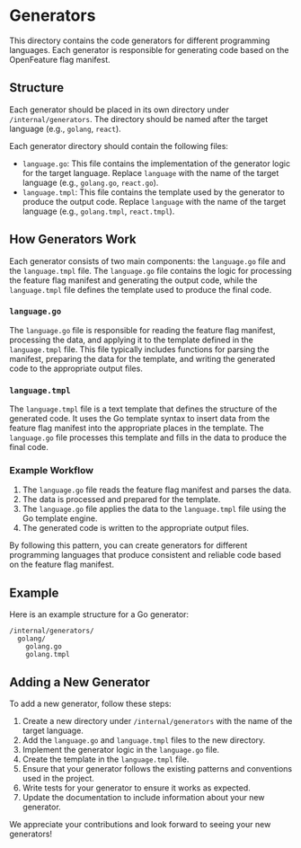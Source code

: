 # Generators

This directory contains the code generators for different programming languages. Each generator is responsible for generating code based on the OpenFeature flag manifest.

## Structure

Each generator should be placed in its own directory under `/internal/generators`. The directory should be named after the target language (e.g., `golang`, `react`).

Each generator directory should contain the following files:

- `language.go`: This file contains the implementation of the generator logic for the target language. Replace `language` with the name of the target language (e.g., `golang.go`, `react.go`).
- `language.tmpl`: This file contains the template used by the generator to produce the output code. Replace `language` with the name of the target language (e.g., `golang.tmpl`, `react.tmpl`).

## How Generators Work

Each generator consists of two main components: the `language.go` file and the `language.tmpl` file. The `language.go` file contains the logic for processing the feature flag manifest and generating the output code, while the `language.tmpl` file defines the template used to produce the final code.

### `language.go`

The `language.go` file is responsible for reading the feature flag manifest, processing the data, and applying it to the template defined in the `language.tmpl` file. This file typically includes functions for parsing the manifest, preparing the data for the template, and writing the generated code to the appropriate output files.

### `language.tmpl`

The `language.tmpl` file is a text template that defines the structure of the generated code. It uses the Go template syntax to insert data from the feature flag manifest into the appropriate places in the template. The `language.go` file processes this template and fills in the data to produce the final code.

### Example Workflow

1. The `language.go` file reads the feature flag manifest and parses the data.
2. The data is processed and prepared for the template.
3. The `language.go` file applies the data to the `language.tmpl` file using the Go template engine.
4. The generated code is written to the appropriate output files.

By following this pattern, you can create generators for different programming languages that produce consistent and reliable code based on the feature flag manifest.

## Example

Here is an example structure for a Go generator:

```
/internal/generators/
  golang/
    golang.go
    golang.tmpl
```

## Adding a New Generator

To add a new generator, follow these steps:

1. Create a new directory under `/internal/generators` with the name of the target language.
2. Add the `language.go` and `language.tmpl` files to the new directory.
3. Implement the generator logic in the `language.go` file.
4. Create the template in the `language.tmpl` file.
5. Ensure that your generator follows the existing patterns and conventions used in the project.
6. Write tests for your generator to ensure it works as expected.
7. Update the documentation to include information about your new generator.

We appreciate your contributions and look forward to seeing your new generators!